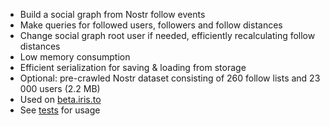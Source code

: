 * Build a social graph from Nostr follow events
* Make queries for followed users, followers and follow distances
* Change social graph root user if needed, efficiently recalculating follow distances
* Low memory consumption
* Efficient serialization for saving & loading from storage
* Optional: pre-crawled Nostr dataset consisting of 260 follow lists and 23 000 users (2.2 MB)
* Used on [beta.iris.to](https://beta.iris.to)
* See [tests](./tests/SocialGraph.test.ts) for usage